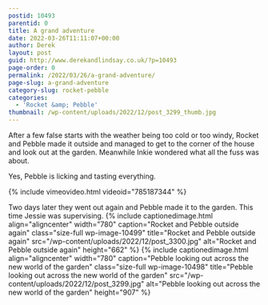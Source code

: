 ```yaml
---
postid: 10493
parentid: 0
title: A grand adventure
date: 2022-03-26T11:11:07+00:00
author: Derek
layout: post
guid: http://www.derekandlindsay.co.uk/?p=10493
page-order: 0
permalink: /2022/03/26/a-grand-adventure/
page-slug: a-grand-adventure
category-slug: rocket-pebble
categories:
  - 'Rocket &amp; Pebble'
thumbnail: /wp-content/uploads/2022/12/post_3299_thumb.jpg
---
```

After a few false starts with the weather being too cold or too windy, Rocket and Pebble made it outside and managed to get to the corner of the house and look out at the garden. Meanwhile Inkie wondered what all the fuss was about.

Yes, Pebble is licking and tasting everything.

{% include vimeovideo.html videoid="785187344" %}

Two days later they went out again and Pebble made it to the garden. This time Jessie was supervising. {% include captionedimage.html align="aligncenter" width="780" caption="Rocket and Pebble outside again" class="size-full wp-image-10499" title="Rocket and Pebble outside again" src="/wp-content/uploads/2022/12/post_3300.jpg" alt="Rocket and Pebble outside again" height="662" %} {% include captionedimage.html align="aligncenter" width="780" caption="Pebble looking out across the new world of the garden" class="size-full wp-image-10498" title="Pebble looking out across the new world of the garden" src="/wp-content/uploads/2022/12/post_3299.jpg" alt="Pebble looking out across the new world of the garden" height="907" %}